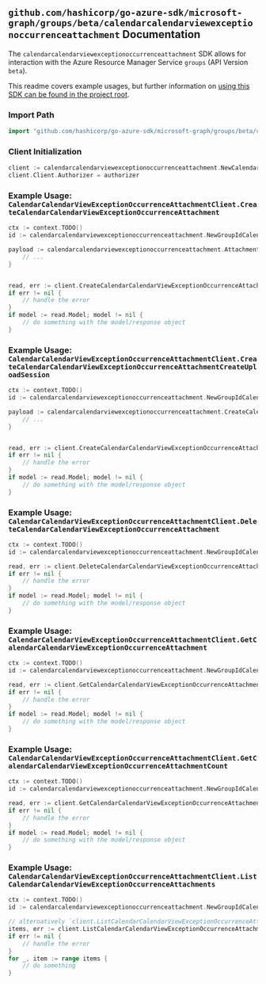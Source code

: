 
## `github.com/hashicorp/go-azure-sdk/microsoft-graph/groups/beta/calendarcalendarviewexceptionoccurrenceattachment` Documentation

The `calendarcalendarviewexceptionoccurrenceattachment` SDK allows for interaction with the Azure Resource Manager Service `groups` (API Version `beta`).

This readme covers example usages, but further information on [using this SDK can be found in the project root](https://github.com/hashicorp/go-azure-sdk/tree/main/docs).

### Import Path

```go
import "github.com/hashicorp/go-azure-sdk/microsoft-graph/groups/beta/calendarcalendarviewexceptionoccurrenceattachment"
```


### Client Initialization

```go
client := calendarcalendarviewexceptionoccurrenceattachment.NewCalendarCalendarViewExceptionOccurrenceAttachmentClientWithBaseURI("https://management.azure.com")
client.Client.Authorizer = authorizer
```


### Example Usage: `CalendarCalendarViewExceptionOccurrenceAttachmentClient.CreateCalendarCalendarViewExceptionOccurrenceAttachment`

```go
ctx := context.TODO()
id := calendarcalendarviewexceptionoccurrenceattachment.NewGroupIdCalendarCalendarViewIdExceptionOccurrenceID("groupIdValue", "eventIdValue", "eventId1Value")

payload := calendarcalendarviewexceptionoccurrenceattachment.Attachment{
	// ...
}


read, err := client.CreateCalendarCalendarViewExceptionOccurrenceAttachment(ctx, id, payload)
if err != nil {
	// handle the error
}
if model := read.Model; model != nil {
	// do something with the model/response object
}
```


### Example Usage: `CalendarCalendarViewExceptionOccurrenceAttachmentClient.CreateCalendarCalendarViewExceptionOccurrenceAttachmentCreateUploadSession`

```go
ctx := context.TODO()
id := calendarcalendarviewexceptionoccurrenceattachment.NewGroupIdCalendarCalendarViewIdExceptionOccurrenceID("groupIdValue", "eventIdValue", "eventId1Value")

payload := calendarcalendarviewexceptionoccurrenceattachment.CreateCalendarCalendarViewExceptionOccurrenceAttachmentCreateUploadSessionRequest{
	// ...
}


read, err := client.CreateCalendarCalendarViewExceptionOccurrenceAttachmentCreateUploadSession(ctx, id, payload)
if err != nil {
	// handle the error
}
if model := read.Model; model != nil {
	// do something with the model/response object
}
```


### Example Usage: `CalendarCalendarViewExceptionOccurrenceAttachmentClient.DeleteCalendarCalendarViewExceptionOccurrenceAttachment`

```go
ctx := context.TODO()
id := calendarcalendarviewexceptionoccurrenceattachment.NewGroupIdCalendarCalendarViewIdExceptionOccurrenceIdAttachmentID("groupIdValue", "eventIdValue", "eventId1Value", "attachmentIdValue")

read, err := client.DeleteCalendarCalendarViewExceptionOccurrenceAttachment(ctx, id)
if err != nil {
	// handle the error
}
if model := read.Model; model != nil {
	// do something with the model/response object
}
```


### Example Usage: `CalendarCalendarViewExceptionOccurrenceAttachmentClient.GetCalendarCalendarViewExceptionOccurrenceAttachment`

```go
ctx := context.TODO()
id := calendarcalendarviewexceptionoccurrenceattachment.NewGroupIdCalendarCalendarViewIdExceptionOccurrenceIdAttachmentID("groupIdValue", "eventIdValue", "eventId1Value", "attachmentIdValue")

read, err := client.GetCalendarCalendarViewExceptionOccurrenceAttachment(ctx, id)
if err != nil {
	// handle the error
}
if model := read.Model; model != nil {
	// do something with the model/response object
}
```


### Example Usage: `CalendarCalendarViewExceptionOccurrenceAttachmentClient.GetCalendarCalendarViewExceptionOccurrenceAttachmentCount`

```go
ctx := context.TODO()
id := calendarcalendarviewexceptionoccurrenceattachment.NewGroupIdCalendarCalendarViewIdExceptionOccurrenceID("groupIdValue", "eventIdValue", "eventId1Value")

read, err := client.GetCalendarCalendarViewExceptionOccurrenceAttachmentCount(ctx, id)
if err != nil {
	// handle the error
}
if model := read.Model; model != nil {
	// do something with the model/response object
}
```


### Example Usage: `CalendarCalendarViewExceptionOccurrenceAttachmentClient.ListCalendarCalendarViewExceptionOccurrenceAttachments`

```go
ctx := context.TODO()
id := calendarcalendarviewexceptionoccurrenceattachment.NewGroupIdCalendarCalendarViewIdExceptionOccurrenceID("groupIdValue", "eventIdValue", "eventId1Value")

// alternatively `client.ListCalendarCalendarViewExceptionOccurrenceAttachments(ctx, id)` can be used to do batched pagination
items, err := client.ListCalendarCalendarViewExceptionOccurrenceAttachmentsComplete(ctx, id)
if err != nil {
	// handle the error
}
for _, item := range items {
	// do something
}
```
